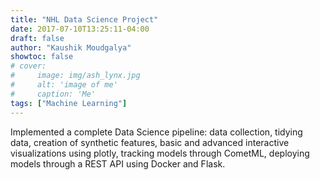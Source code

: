 ```yaml
---
title: "NHL Data Science Project"
date: 2017-07-10T13:25:11-04:00
draft: false
author: "Kaushik Moudgalya"
showtoc: false
# cover:
#     image: img/ash_lynx.jpg
#     alt: 'image of me'
#     caption: 'Me'
tags: ["Machine Learning"]
---
```

Implemented a complete Data Science pipeline: data collection, tidying data, creation of synthetic features, basic and advanced interactive visualizations using plotly, tracking models through CometML, deploying models through a REST API using Docker and Flask.